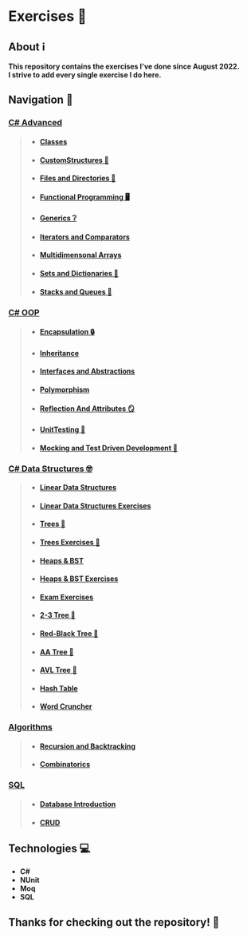 # Exercises 🧮

## About ℹ️
<strong>
This repository contains the exercises I've done since August 2022.
<br />
I strive to add every single exercise I do here.
</strong>

## Navigation 🧭
### <a href="https://github.com/viktorgkw/Exercises/tree/main/C%23%20Advanced">C# Advanced</a>
> - #### <a href="https://github.com/viktorgkw/Exercises/tree/main/C%23%20Advanced/Classes">Classes</a>
> - #### <a href="https://github.com/viktorgkw/Exercises/tree/main/C%23%20Advanced/CustomStructures">CustomStructures 📐</a>
> - #### <a href="https://github.com/viktorgkw/Exercises/tree/main/C%23%20Advanced/FilesAndDirectories">Files and Directories 📂</a>
> - #### <a href="https://github.com/viktorgkw/Exercises/tree/main/C%23%20Advanced/FunctionalProgramming">Functional Programming 🖥️</a>
> - #### <a href="https://github.com/viktorgkw/Exercises/tree/main/C%23%20Advanced/Generics">Generics ❔</a>
> - #### <a href="https://github.com/viktorgkw/Exercises/tree/main/C%23%20Advanced/IteratorsAndComparators">Iterators and Comparators</a>
> - #### <a href="https://github.com/viktorgkw/Exercises/tree/main/C%23%20Advanced/MultidimensionalArrays">Multidimensonal Arrays</a>
> - #### <a href="https://github.com/viktorgkw/Exercises/tree/main/C%23%20Advanced/SetsAndDictionaries">Sets and Dictionaries 🎒</a>
> - #### <a href="https://github.com/viktorgkw/Exercises/tree/main/C%23%20Advanced/StacksAndQueues">Stacks and Queues 🥞</a>

### <a href="https://github.com/viktorgkw/Exercises/tree/main/C%23%20OOP">C# OOP</a>
> - #### <a href="https://github.com/viktorgkw/Exercises/tree/main/C%23%20OOP/Encapsulation">Encapsulation 🔒</a>
> - #### <a href="https://github.com/viktorgkw/Exercises/tree/main/C%23%20OOP/Inheritance">Inheritance</a>
> - #### <a href="https://github.com/viktorgkw/Exercises/tree/main/C%23%20OOP/InterfacesAndAbstractions">Interfaces and Abstractions</a>
> - #### <a href="https://github.com/viktorgkw/Exercises/tree/main/C%23%20OOP/Polymorphism">Polymorphism</a>
> - #### <a href="https://github.com/viktorgkw/Exercises/tree/main/C%23%20OOP/ReflectionAndAttributes">Reflection And Attributes 🪞</a>
> - #### <a href="https://github.com/viktorgkw/Exercises/tree/main/C%23%20OOP/UnitTesting">UnitTesting 🧪</a>
> - #### <a href="https://github.com/viktorgkw/Exercises/tree/main/C%23%20OOP/MockingAndTestDrivenDevelopment">Mocking and Test Driven Development 🧪</a>

### <a href="https://github.com/viktorgkw/Exercises/tree/main/C%23%20Data%20Structures">C# Data Structures 🤓</a>
> - #### <a href="https://github.com/viktorgkw/Exercises/tree/main/C%23%20Data%20Structures/Fundamentals/LinearDataStructures">Linear Data Structures</a>
> - #### <a href="https://github.com/viktorgkw/Exercises/tree/main/C%23%20Data%20Structures/Fundamentals/LinearDataStructuresExercise">Linear Data Structures Exercises</a>
> - #### <a href="https://github.com/viktorgkw/Exercises/tree/main/C%23%20Data%20Structures/Fundamentals/Trees">Trees 🌲</a>
> - #### <a href="https://github.com/viktorgkw/Exercises/tree/main/C%23%20Data%20Structures/Fundamentals/TreesExercise">Trees Exercises 🌲</a>
> - #### <a href="https://github.com/viktorgkw/Exercises/tree/main/C%23%20Data%20Structures/Fundamentals/HeapsAndBinarySearchTree">Heaps & BST</a>
> - #### <a href="https://github.com/viktorgkw/Exercises/tree/main/C%23%20Data%20Structures/Fundamentals/HeapsAndBinarySearchTreeExercises">Heaps & BST Exercises</a>
> - #### <a href="https://github.com/viktorgkw/Exercises/tree/main/C%23%20Data%20Structures/Fundamentals/Exam%20Exercises">Exam Exercises</a>
> - #### <a href="https://github.com/viktorgkw/Exercises/tree/main/C%23%20Data%20Structures/Advanced/Two-Three%20Tree">2-3 Tree 🌲</a>
> - #### <a href="https://github.com/viktorgkw/Exercises/tree/main/C%23%20Data%20Structures/Advanced/Red-Black%20Tree">Red-Black Tree 🌲</a>
> - #### <a href="https://github.com/viktorgkw/Exercises/tree/main/C%23%20Data%20Structures/Advanced/AA%20Tree">AA Tree 🌲</a>
> - #### <a href="https://github.com/viktorgkw/Exercises/tree/main/C%23%20Data%20Structures/Advanced/AVL%20Tree">AVL Tree 🌲</a>
> - #### <a href="https://github.com/viktorgkw/Exercises/tree/main/C%23%20Data%20Structures/Advanced/HashTable">Hash Table</a>
> - #### <a href="https://github.com/viktorgkw/Exercises/tree/main/C%23%20Data%20Structures/Advanced/Word%20Cruncher">Word Cruncher</a>

### <a href="https://github.com/viktorgkw/Exercises/tree/main/C%23%20Algorithms">Algorithms</a>
> - #### <a href="https://github.com/viktorgkw/Exercises/tree/main/C%23%20Algorithms/RecursionAndBacktracking">Recursion and Backtracking</a>
> - #### <a href="https://github.com/viktorgkw/Exercises/tree/main/C%23%20Algorithms/Combinatorics">Combinatorics</a>

### <a href="https://github.com/viktorgkw/Exercises/tree/main/SQL">SQL</a>
> - #### <a href="https://github.com/viktorgkw/Exercises/tree/main/SQL/Database%20Introduction">Database Introduction</a>
> - #### <a href="https://github.com/viktorgkw/Exercises/tree/main/SQL/CRUD">CRUD</a>

## Technologies 💻
- **C#**
- **NUnit**
- **Moq**
- **SQL**

## Thanks for checking out the repository! 💚
